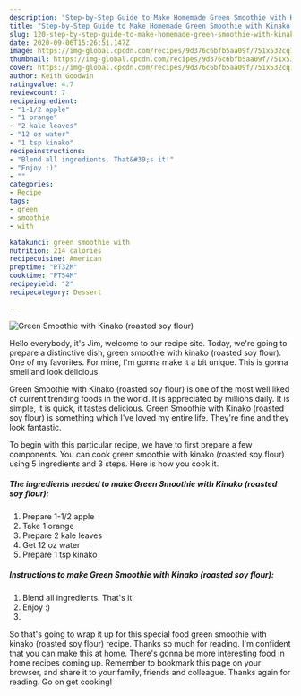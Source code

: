 ```yaml
---
description: "Step-by-Step Guide to Make Homemade Green Smoothie with Kinako (roasted soy flour)"
title: "Step-by-Step Guide to Make Homemade Green Smoothie with Kinako (roasted soy flour)"
slug: 120-step-by-step-guide-to-make-homemade-green-smoothie-with-kinako-roasted-soy-flour
date: 2020-09-06T15:26:51.147Z
image: https://img-global.cpcdn.com/recipes/9d376c6bfb5aa09f/751x532cq70/green-smoothie-with-kinako-roasted-soy-flour-recipe-main-photo.jpg
thumbnail: https://img-global.cpcdn.com/recipes/9d376c6bfb5aa09f/751x532cq70/green-smoothie-with-kinako-roasted-soy-flour-recipe-main-photo.jpg
cover: https://img-global.cpcdn.com/recipes/9d376c6bfb5aa09f/751x532cq70/green-smoothie-with-kinako-roasted-soy-flour-recipe-main-photo.jpg
author: Keith Goodwin
ratingvalue: 4.7
reviewcount: 7
recipeingredient:
- "1-1/2 apple"
- "1 orange"
- "2 kale leaves"
- "12 oz water"
- "1 tsp kinako"
recipeinstructions:
- "Blend all ingredients. That&#39;s it!"
- "Enjoy :)"
- ""
categories:
- Recipe
tags:
- green
- smoothie
- with

katakunci: green smoothie with 
nutrition: 214 calories
recipecuisine: American
preptime: "PT32M"
cooktime: "PT54M"
recipeyield: "2"
recipecategory: Dessert

---
```



![Green Smoothie with Kinako (roasted soy flour)](https://img-global.cpcdn.com/recipes/9d376c6bfb5aa09f/751x532cq70/green-smoothie-with-kinako-roasted-soy-flour-recipe-main-photo.jpg)

Hello everybody, it's Jim, welcome to our recipe site. Today, we're going to prepare a distinctive dish, green smoothie with kinako (roasted soy flour). One of my favorites. For mine, I'm gonna make it a bit unique. This is gonna smell and look delicious.

Green Smoothie with Kinako (roasted soy flour) is one of the most well liked of current trending foods in the world. It is appreciated by millions daily. It is simple, it is quick, it tastes delicious. Green Smoothie with Kinako (roasted soy flour) is something which I've loved my entire life. They're fine and they look fantastic.




To begin with this particular recipe, we have to first prepare a few components. You can cook green smoothie with kinako (roasted soy flour) using 5 ingredients and 3 steps. Here is how you cook it.

##### The ingredients needed to make Green Smoothie with Kinako (roasted soy flour):

1. Prepare 1-1/2 apple
1. Take 1 orange
1. Prepare 2 kale leaves
1. Get 12 oz water
1. Prepare 1 tsp kinako




##### Instructions to make Green Smoothie with Kinako (roasted soy flour):

1. Blend all ingredients. That&#39;s it!
1. Enjoy :)
1. 




So that's going to wrap it up for this special food green smoothie with kinako (roasted soy flour) recipe. Thanks so much for reading. I'm confident that you can make this at home. There's gonna be more interesting food in home recipes coming up. Remember to bookmark this page on your browser, and share it to your family, friends and colleague. Thanks again for reading. Go on get cooking!
